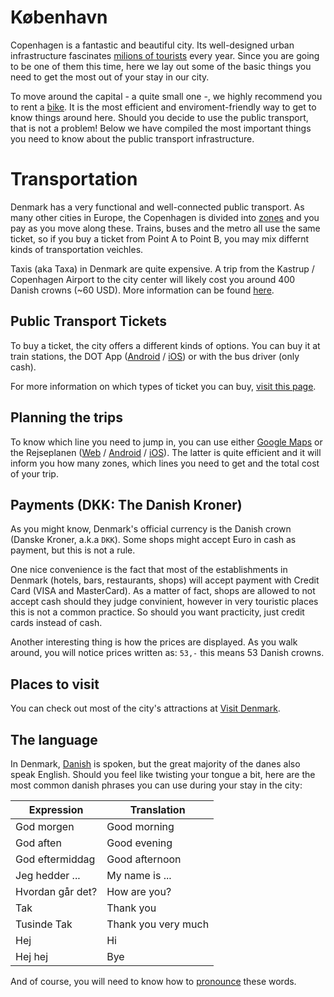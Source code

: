 # København

Copenhagen is a fantastic and beautiful city. Its well-designed urban infrastructure fascinates [milions of tourists](https://www.visitdenmark.dk/da/analyse/fakta-og-tal-om-turismen-i-danmark) every year. Since you are going to be one of them this time, here we lay out some of the basic things you need to get the most out of your stay in our city.

To move around the capital - a quite small one -, we highly recommend you to rent a [bike](https://2019.djangocon.eu/bikes/). It is the most efficient and enviroment-friendly way to get to know things around here. Should you decide to use the public transport, that is not a problem! Below we have compiled the most important things you need to know about the public transport infrastructure.

# Transportation

Denmark has a very functional and well-connected public transport. As many other cities in Europe, the Copenhagen is divided into [zones](https://dinoffentligetransport.dk/trafikinformation/trafikkort/zonekort/) and you pay as you move along these. Trains, buses and the metro all use the same ticket, so if you buy a ticket from Point A to Point B, you may mix differnt kinds of transportation veichles.

Taxis (aka Taxa) in Denmark are quite expensive. A trip from the Kastrup / Copenhagen Airport to the city center will likely cost you around 400 Danish crowns (~60 USD). More information can be found [here](https://www.visitdenmark.com/denmark/transportation/taxis).

## Public Transport Tickets

To buy a ticket, the city offers a different kinds of options. You can buy it at train stations, the DOT App ([Android](https://play.google.com/store/apps/details?id=dk.unwire.projects.dmm) / [iOS](https://itunes.apple.com/us/app/1415-mobilbilletter/id494862453?mt=8)) or with the bus driver (only cash).

For more information on which types of ticket you can buy, [visit this page](https://dinoffentligetransport.dk/service/for-tourists/).

## Planning the trips

To know which line you need to jump in, you can use either [Google Maps](https://maps.google.com) or the Rejseplanen ([Web](https://www.rejseplanen.dk/webapp/index.html?language=en_EN) / [Android](https://play.google.com/store/apps/details?id=de.hafas.android.rejseplanen&hl=en) / [iOS](https://itunes.apple.com/us/app/rejseplanen/id317007942?mt=8)). The latter is quite efficient and it will inform you how many zones, which lines you need to get and the total cost of your trip.

## Payments (DKK: The Danish Kroner)

As you might know, Denmark's official currency is the Danish crown (Danske Kroner, a.k.a `DKK`). Some shops might accept Euro in cash as payment, but this is not a rule. 

One nice convenience is the fact that most of the establishments in Denmark (hotels, bars, restaurants, shops) will accept payment with Credit Card (VISA and MasterCard). As a matter of fact, shops are allowed to not accept cash should they judge convinient, however in very touristic places this is not a common practice. So should you want practicity, just credit cards instead of cash.

Another interesting thing is how the prices are displayed. As you walk around, you will notice prices written as: `53,-` this means 53 Danish crowns.

## Places to visit 

You can check out most of the city's attractions at [Visit Denmark](https://www.visitdenmark.co.uk/en-gb/).

## The language

In Denmark, [Danish](https://en.wikipedia.org/wiki/Danish_language) is spoken, but the great majority of the danes also speak English. Should you feel like twisting your tongue a bit, here are the most common danish phrases you can use during your stay in the city:

Expression | Translation
---------- | -----------
God morgen  | Good morning
God aften | Good evening
God eftermiddag | Good afternoon
Jeg hedder ... | My name is ...
Hvordan går det? | How are you?
Tak | Thank you
Tusinde Tak | Thank you very much
Hej | Hi
Hej hej | Bye

And of course, you will need to know how to [pronounce](https://translate.google.com/#view=home&op=translate&sl=da&tl=en&text=God%20morgen%2C%0AGod%20aften%2C%0AGod%20eftermiddag%2C%0AJeg%20hedder%20Maria%2C%0AHvordan%20g%C3%A5r%20det%3F%2C%0ATak%2C%0ATusinde%20Tak%2C%0AHej%2C%0AHej%20hej%2C) these words.
